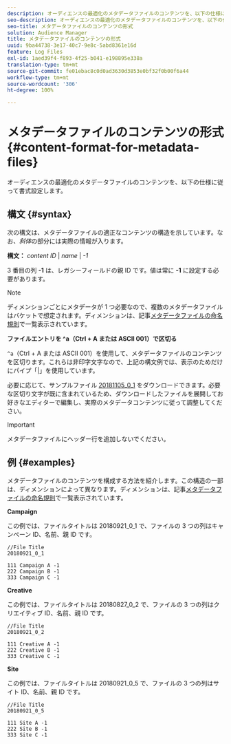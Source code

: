```yaml
---
description: オーディエンスの最適化のメタデータファイルのコンテンツを、以下の仕様に従って書式設定します。
seo-description: オーディエンスの最適化のメタデータファイルのコンテンツを、以下の仕様に従って書式設定します。
seo-title: メタデータファイルのコンテンツの形式
solution: Audience Manager
title: メタデータファイルのコンテンツの形式
uuid: 9ba44738-3e17-40c7-9e8c-5abd8361e16d
feature: Log Files
exl-id: 1aed39f4-f893-4f25-b041-e198895e338a
translation-type: tm+mt
source-git-commit: fe01ebac8c0d0ad3630d3853e0bf32f0b00f6a44
workflow-type: tm+mt
source-wordcount: '306'
ht-degree: 100%

---
```


# メタデータファイルのコンテンツの形式 {#content-format-for-metadata-files}

オーディエンスの最適化のメタデータファイルのコンテンツを、以下の仕様に従って書式設定します。

## 構文 {#syntax}

次の構文は、メタデータファイルの適正なコンテンツの構造を示しています。なお、*斜体*&#x200B;の部分には実際の情報が入ります。

**構文：**  *content ID* | *name* | *-1*

<!--In the contents syntax, you'll notice a parent ID variable. Don't confuse it with the parent ID used in the [metadata file name](../../../reporting/audience-optimization-reports/metadata-files-intro/metadata-file-names.md). These 2 variables seem similar, but they represent different things. In the file name, the parent ID corresponds to a category like "campaign" (ID 1), "placement" (ID 3), or "tactic" (ID 9), etc. In the file body:-->

3 番目の列 **-1** は、レガシーフィールドの親 ID です。値は常に **-1** に設定する必要があります。

>[!NOTE]
>
>ディメンションごとにメタデータが 1 つ必要なので、複数のメタデータファイルはバケットで想定されます。ディメンションは、記事[メタデータファイルの命名規則](../../../reporting/audience-optimization-reports/metadata-files-intro/metadata-file-names.md#child-dimension)で一覧表示されています。

**ファイルエントリを ^a（Ctrl + A または ASCII 001）で区切る**

`^a`（Ctrl + A または ASCII 001）を使用して、メタデータファイルのコンテンツを区切ります。これらは非印字文字なので、上記の構文例では、表示のためだけにパイプ「|」を使用しています。

必要に応じて、サンプルファイル [20181105_0_1](assets/20181105_0_1.zip) をダウンロードできます。必要な区切り文字が既に含まれているため、ダウンロードしたファイルを展開してお好きなエディターで編集し、実際のメタデータコンテンツに従って調整してください。

>[!IMPORTANT]
>
>メタデータファイルにヘッダー行を追加しないでください。

## 例 {#examples}

メタデータファイルのコンテンツを構成する方法を紹介します。この構造の一部は、ディメンションによって異なります。ディメンションは、記事[メタデータファイルの命名規則](../../../reporting/audience-optimization-reports/metadata-files-intro/metadata-file-names.md#child-dimension)で一覧表示されています。

**Campaign**

この例では、ファイルタイトルは 20180921_0_1 で、ファイルの 3 つの列はキャンペーン ID、名前、親 ID です。

<!--Let's say you want to populate the creative drop down menu with creative names from a particular campaign. In this case, your metadata file name would include ID 1 (campaign) and ID 2 (creative). Following the content syntax, your metadata file would contain the creative ID, creative name, and actual campaign ID.-->

```
//File Title
20180921_0_1

111 Campaign A -1
222 Campaign B -1
333 Campaign C -1
```

**Creative**

この例では、ファイルタイトルは 20180827_0_2 で、ファイルの 3 つの列はクリエイティブ ID、名前、親 ID です。

```
//File Title
20180921_0_2

111 Creative A -1
222 Creative B -1
333 Creative C -1
```

**Site**

この例では、ファイルタイトルは 20180921_0_5 で、ファイルの 3 つの列はサイト ID、名前、親 ID です。

```
//File Title
20180921_0_5

111 Site A -1
222 Site B -1
333 Site C -1
```
